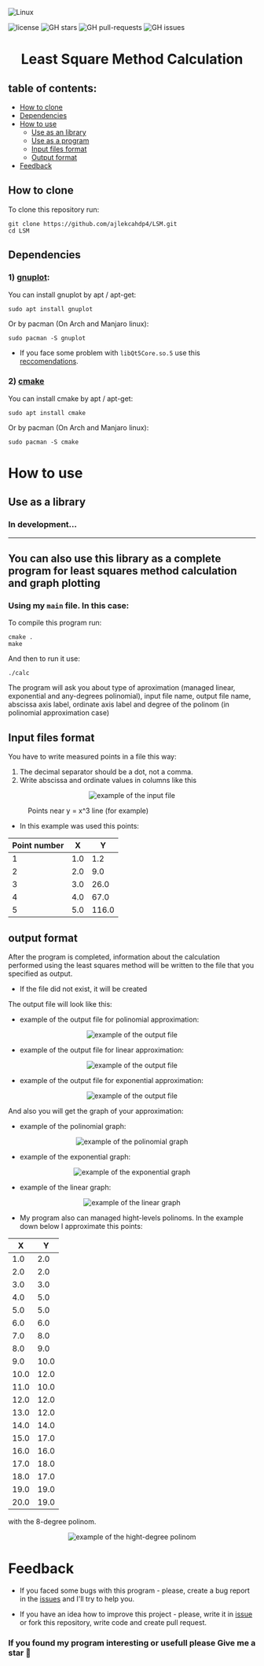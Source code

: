 ![Linux](https://img.shields.io/badge/Linux-FCC624?style=for-the-badge&logo=linux&logoColor=black)

![license](https://img.shields.io/github/license/ajlekcahdp4/LSM.svg)
![GH stars](https://img.shields.io/github/stars/ajlekcahdp4/LSM.svg)
![GH pull-requests](https://img.shields.io/github/issues-pr/ajlekcahdp4/LSM.svg)
![GH issues](https://img.shields.io/github/issues/ajlekcahdp4/LSM.svg)
# <p align = "center">Least Square Method Calculation</p>
## table of contents:

- [How to clone](#how-to-clone)
- [Dependencies](#dependencies)
- [How to use](#how-to-use)
    - [Use as an library](#use-as-a-library)
    - [Use as a program](#you-can-also-use-this-library-as-a-complete-program-for-least-squares-method-calculation-and-graph-plotting)
    - [Input files format](#input-files-format)
    - [Output format](#output-format)
- [Feedback](#feedback)


## How to clone
To clone this repository run:

```
git clone https://github.com/ajlekcahdp4/LSM.git
cd LSM
```

## Dependencies
### 1) [gnuplot](http://www.gnuplot.info):

You can install gnuplot by apt / apt-get:
```
sudo apt install gnuplot
```

Or by pacman (On Arch and Manjaro linux):
```
sudo pacman -S gnuplot
```
* If you face some problem with `libQt5Core.so.5` use this [reccomendations](https://stackoverflow.com/questions/63627955/cant-load-shared-library-libqt5core-so-5).

### 2) [cmake](https://cmake.org)
You can install cmake by apt / apt-get:
```
sudo apt install cmake
```
Or by pacman (On Arch and Manjaro linux):
```
sudo pacman -S cmake
```


# How to use


## Use as a library
### In development...
----------------------
## You can also use this library as a complete program for least squares method calculation and graph plotting
### Using my `main` file. In this case:
To compile this program run:
```
cmake .
make
```

And then to run it use:
```
./calc
```
The program will ask you about type of aproximation (managed linear, exponential and any-degrees polinomial), input file name, output file name, abscissa axis label, ordinate axis label and degree of the polinom (in polinomial approximation case)

## Input files format
You have to write measured points in a file this way:
1) The decimal separator should be a dot, not a comma.
2) Write abscissa and ordinate values in columns like this



<figure class="sign">
    <p align = "center">
        <img src="examples/input-file-format.png" alt="example of the input file">
    </p>
   <figcaption>Points near y = x^3 line (for example)</figcaption>
</figure>


* In this example was used this points:

Point number | X | Y 
-------------|---|----
1            |1.0|1.2
2            |2.0|9.0
3            |3.0|26.0
4            |4.0|67.0
5            |5.0|116.0


## output format
After the program is completed, information about the calculation performed using the least squares method will be written to the file that you specified as output. 
* If the file did not exist, it will be created

The output file will look like this:

* example of the output file for polinomial approximation:
<figure class="sign">
    <p align = "center">
        <img src="examples/example-output-file-polinomial.png" alt="example of the output file">
    </p>
</figure>

* example of the output file for linear approximation:
<figure class="sign">
    <p align = "center">
        <img src="examples/example-output-file-linear.png" alt="example of the output file">
    </p>
</figure>

* example of the output file for exponential approximation:
<figure class="sign">
    <p align = "center">
        <img src="examples/example-output-file-exponential.png" alt="example of the output file">
    </p>
</figure>

And also you will get the graph of your approximation:

* example of the polinomial graph:
<figure class="sign">
    <p align = "center">
        <img src="examples/example-graph-polinomial.png" alt="example of the polinomial graph">
    </p>
</figure>

* example of the exponential graph:
<figure class="sign">
    <p align = "center">
        <img src="examples/example-graph-exponential.png" alt="example of the exponential graph">
    </p>
</figure>

* example of the linear graph:
<figure class="sign">
    <p align = "center">
        <img src="examples/example-graph-linear.png" alt="example of the linear graph">
    </p>
</figure>

* My program also can managed hight-levels polinoms. In the example down below I approximate this points:

 X  | Y
----|----
1.0 | 2.0
2.0 | 2.0
3.0 | 3.0
4.0 | 5.0
5.0 | 5.0
6.0 | 6.0
7.0 | 8.0
8.0 | 9.0
9.0 | 10.0
10.0| 12.0
11.0| 10.0
12.0| 12.0
13.0| 12.0
14.0| 14.0
15.0| 17.0
16.0| 16.0
17.0| 18.0
18.0| 17.0
19.0| 19.0
20.0| 19.0

with the 8-degree polinom.

<figure class="sign">
    <p align = "center">
        <img src="examples/hight-degree-polinom.png" alt="example of the hight-degree polinom">
    </p>
</figure>


# Feedback
* If you faced some bugs with this program - please, create a bug report in the [issues](https://github.com/ajlekcahdp4/LSM/issues) and I'll try to help you.

*  If you have an idea how to improve this project - please, write it in [issue](https://github.com/ajlekcahdp4/LSM/issues) or fork this repository, write code and create pull request.

### If you found my program interesting or usefull please Give me a star 🌟


